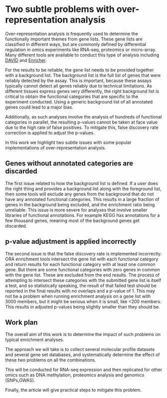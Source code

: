 # Two subtle problems with over-representation analysis

Over-representation analysis is frequently used to determine the functionally
important themes from gene lists.
These gene lists are classified in different ways, but are commonly defined
by differential regulation in omics experiments like RNA-seq, proteomics or
micro-array.
Many different tools are available to conduct this type of analysis including
[DAVID](https://david.ncifcrf.gov/) and [Enricher](https://maayanlab.cloud/Enrichr/).

For the results to be reliable, the gene list needs to be provided together
with a background list.
The background list is the full list of genes that were reliably detected by
the assay.
This is important, because these assays typically cannot detect all genes
reliably due to technical limitations.
As different tissues express genes very differently, the right background list
is critical to obtain the functional categories that are specific to the
experiment conducted.
Using a generic background list of all annotated genes could lead to a major
bias.

Additionally, as such analyses involve the analysis of hundreds of
functional categories in parallel, the resulting p-values cannot be taken at
face value due to the high rate of false positives.
To mitigate this, false discovery rate correction is applied to adjust the
p-values.

In this work we highlight two subtle issues with some popular implementations 
of over-representation analysis.

## Genes without annotated categories are discarded

The first issue related to how the background list is defined.
If a user does the right thing and provides a background list along with the
foreground list, then some tools will exclude any genes from the background
that do not have any annotated functional categories.
This results in a large fraction of genes in the background being excluded,
and the enrichment ratio being unreliable.
This issue is more severe for analyses that involve smaller libraries of
functional annotations.
For example KEGG has annotations for a few thousand genes, meaning most of
the background genes get discarded.

## p-value adjustment is applied incorrectly

The second issue is that the false discovery rate is implemented incorrectly.
ORA enrichment tools intersect the gene list with each functional category
and return results for each functional category with at least one common
gene.
But there are some functional categories with zero genes in common with the
gene list.
These are excluded from the end results.
The process of attempting to intersect these categories with the submitted
gene list is itself a test, and so statistically speaking, the result of
that failed test should be reported in the final results with no overlaps and
a p-value of 1.
This may not be a problem when running enrichment analysis on a gene list 
with 3000 members, but it might be serious when it is small, like <200
members.
This results in adjusted p-values being slightly smaller than they should be.

## Work plan

The overall aim of this work is to determine the impact of such problems on
typical enrichment analyses.

The approach we will take is to collect several molecular profile datasets
and several gene set databases, and systematically determine the effect of
these two problems on all the combinations.

This will be conducted for RNA-seq expression and then replicated for other
omics such as DNA methylation, proteomics analysis and genomics (SNPs,GWAS).

Finally, the article will give practical steps to mitigate this problem.
